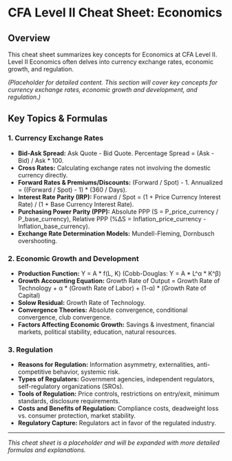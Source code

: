 # CFA Level II Cheat Sheet: Economics

## Overview
This cheat sheet summarizes key concepts for Economics at CFA Level II. Level II Economics often delves into currency exchange rates, economic growth, and regulation.

*(Placeholder for detailed content. This section will cover key concepts for currency exchange rates, economic growth and development, and regulation.)*

## Key Topics & Formulas

### 1. Currency Exchange Rates
*   **Bid-Ask Spread:** Ask Quote - Bid Quote. Percentage Spread = (Ask - Bid) / Ask * 100.
*   **Cross Rates:** Calculating exchange rates not involving the domestic currency directly.
*   **Forward Rates & Premiums/Discounts:** (Forward / Spot) - 1. Annualized = ((Forward / Spot) - 1) * (360 / Days).
*   **Interest Rate Parity (IRP):** Forward / Spot = (1 + Price Currency Interest Rate) / (1 + Base Currency Interest Rate).
*   **Purchasing Power Parity (PPP):** Absolute PPP (S = P_price_currency / P_base_currency), Relative PPP (%ΔS = Inflation_price_currency - Inflation_base_currency).
*   **Exchange Rate Determination Models:** Mundell-Fleming, Dornbusch overshooting.

### 2. Economic Growth and Development
*   **Production Function:** Y = A * f(L, K) (Cobb-Douglas: Y = A * L^α * K^β)
*   **Growth Accounting Equation:** Growth Rate of Output = Growth Rate of Technology + α * (Growth Rate of Labor) + (1-α) * (Growth Rate of Capital)
*   **Solow Residual:** Growth Rate of Technology.
*   **Convergence Theories:** Absolute convergence, conditional convergence, club convergence.
*   **Factors Affecting Economic Growth:** Savings & investment, financial markets, political stability, education, natural resources.

### 3. Regulation
*   **Reasons for Regulation:** Information asymmetry, externalities, anti-competitive behavior, systemic risk.
*   **Types of Regulators:** Government agencies, independent regulators, self-regulatory organizations (SROs).
*   **Tools of Regulation:** Price controls, restrictions on entry/exit, minimum standards, disclosure requirements.
*   **Costs and Benefits of Regulation:** Compliance costs, deadweight loss vs. consumer protection, market stability.
*   **Regulatory Capture:** Regulators act in favor of the regulated industry.

---

*This cheat sheet is a placeholder and will be expanded with more detailed formulas and explanations.*
